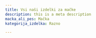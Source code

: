 ```yaml
---
title: Vsi naši izdelki za mačke
description: this is a meta description
macka_ali_pes: Mačka
kategorija_izdelka: Razno

---
```

